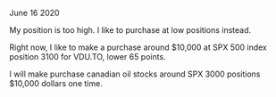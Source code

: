June 16 2020<br>

My position is too high. I like to purchase at low positions instead. <br>

Right now, I like to make a purchase around $10,000 at SPX 500 index position 3100 for VDU.TO, lower 65 points. <br>

I will make purchase canadian oil stocks around SPX 3000 positions $10,000 dollars one time. 




